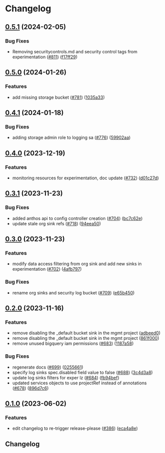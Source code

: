 # Changelog

## [0.5.1](https://github.com/GoogleCloudPlatform/pubsec-declarative-toolkit/compare/solutions/experimentation/core-landing-zone/0.5.0...solutions/experimentation/core-landing-zone/0.5.1) (2024-02-05)


### Bug Fixes

* Removing securitycontrols.md and security control tags from experimentation ([#811](https://github.com/GoogleCloudPlatform/pubsec-declarative-toolkit/issues/811)) ([f17ff29](https://github.com/GoogleCloudPlatform/pubsec-declarative-toolkit/commit/f17ff29a8ff5d3b0f5c955d5d1f8843ba0723829))

## [0.5.0](https://github.com/GoogleCloudPlatform/pubsec-declarative-toolkit/compare/solutions/experimentation/core-landing-zone/0.4.1...solutions/experimentation/core-landing-zone/0.5.0) (2024-01-26)


### Features

* add missing storage bucket ([#781](https://github.com/GoogleCloudPlatform/pubsec-declarative-toolkit/issues/781)) ([1035a33](https://github.com/GoogleCloudPlatform/pubsec-declarative-toolkit/commit/1035a33516bcc64d520fe53b8066fa49a5df2306))

## [0.4.1](https://github.com/GoogleCloudPlatform/pubsec-declarative-toolkit/compare/solutions/experimentation/core-landing-zone/0.4.0...solutions/experimentation/core-landing-zone/0.4.1) (2024-01-18)


### Bug Fixes

* adding storage admin role to logging sa ([#776](https://github.com/GoogleCloudPlatform/pubsec-declarative-toolkit/issues/776)) ([59902aa](https://github.com/GoogleCloudPlatform/pubsec-declarative-toolkit/commit/59902aa7978220ccba004f7dda516d8bdf206fb8))

## [0.4.0](https://github.com/GoogleCloudPlatform/pubsec-declarative-toolkit/compare/solutions/experimentation/core-landing-zone/0.3.1...solutions/experimentation/core-landing-zone/0.4.0) (2023-12-19)


### Features

* monitoring resources for experimentation, doc update ([#732](https://github.com/GoogleCloudPlatform/pubsec-declarative-toolkit/issues/732)) ([d01c27d](https://github.com/GoogleCloudPlatform/pubsec-declarative-toolkit/commit/d01c27dbe2f1cf36044ed48f58ec8eb15640936f))

## [0.3.1](https://github.com/GoogleCloudPlatform/pubsec-declarative-toolkit/compare/solutions/experimentation/core-landing-zone/0.3.0...solutions/experimentation/core-landing-zone/0.3.1) (2023-11-23)


### Bug Fixes

* added anthos api to config controller creation ([#704](https://github.com/GoogleCloudPlatform/pubsec-declarative-toolkit/issues/704)) ([bc7c62e](https://github.com/GoogleCloudPlatform/pubsec-declarative-toolkit/commit/bc7c62e266648aa9c47880508166990add36a84f))
* update stale org sink refs ([#718](https://github.com/GoogleCloudPlatform/pubsec-declarative-toolkit/issues/718)) ([94eea50](https://github.com/GoogleCloudPlatform/pubsec-declarative-toolkit/commit/94eea504ba4ba4d4a63b9665ce61837f2d1a59c2))

## [0.3.0](https://github.com/GoogleCloudPlatform/pubsec-declarative-toolkit/compare/solutions/experimentation/core-landing-zone/0.2.0...solutions/experimentation/core-landing-zone/0.3.0) (2023-11-23)


### Features

* modify data access filtering from org sink and add new sinks in experimentation ([#702](https://github.com/GoogleCloudPlatform/pubsec-declarative-toolkit/issues/702)) ([4afb797](https://github.com/GoogleCloudPlatform/pubsec-declarative-toolkit/commit/4afb797f02f6eb5a7616d6fbb430f17417c1a4cf))


### Bug Fixes

* rename org sinks and security log bucket ([#709](https://github.com/GoogleCloudPlatform/pubsec-declarative-toolkit/issues/709)) ([e65b450](https://github.com/GoogleCloudPlatform/pubsec-declarative-toolkit/commit/e65b45090f0fd48db4b0066ff6c6d4ac7ebb095e))

## [0.2.0](https://github.com/GoogleCloudPlatform/pubsec-declarative-toolkit/compare/solutions/experimentation/core-landing-zone/0.1.0...solutions/experimentation/core-landing-zone/0.2.0) (2023-11-16)


### Features

* remove disabling the _default bucket sink in the mgmt project ([adbeed0](https://github.com/GoogleCloudPlatform/pubsec-declarative-toolkit/commit/adbeed0adf81b34bb201ea97b6aa85aed58a68c4))
* remove disabling the _default bucket sink in the mgmt project ([861f000](https://github.com/GoogleCloudPlatform/pubsec-declarative-toolkit/commit/861f000127f6fe4183bcbe5f2c20eb2d4bb68f67))
* remove unused bigquery iam permissions ([#683](https://github.com/GoogleCloudPlatform/pubsec-declarative-toolkit/issues/683)) ([1187a58](https://github.com/GoogleCloudPlatform/pubsec-declarative-toolkit/commit/1187a58612da6a167500228859ce3eb42e199f0f))


### Bug Fixes

* regenerate docs ([#699](https://github.com/GoogleCloudPlatform/pubsec-declarative-toolkit/issues/699)) ([0255661](https://github.com/GoogleCloudPlatform/pubsec-declarative-toolkit/commit/02556613683625119f74be7a4074d84b2de75b1c))
* specify log sinks spec.disabled field value to false ([#688](https://github.com/GoogleCloudPlatform/pubsec-declarative-toolkit/issues/688)) ([3c4d3a8](https://github.com/GoogleCloudPlatform/pubsec-declarative-toolkit/commit/3c4d3a84243db2dfad3d5c9ce8d833798bdf96d2))
* update log sinks filters for exper lz ([#684](https://github.com/GoogleCloudPlatform/pubsec-declarative-toolkit/issues/684)) ([fb94bef](https://github.com/GoogleCloudPlatform/pubsec-declarative-toolkit/commit/fb94bef6c0d1ba35209db4758d379d5bc2a23115))
* updated services objects to use projectRef instead of annotations ([#678](https://github.com/GoogleCloudPlatform/pubsec-declarative-toolkit/issues/678)) ([896d7c6](https://github.com/GoogleCloudPlatform/pubsec-declarative-toolkit/commit/896d7c6efeeb217faea15db6f39de825ceb17a6e))

## [0.1.0](https://github.com/GoogleCloudPlatform/pubsec-declarative-toolkit/compare/solutions/experimentation/core-landing-zone-v0.0.1...solutions/experimentation/core-landing-zone/0.1.0) (2023-06-02)


### Features

* edit changelog to re-trigger release-please ([#386](https://github.com/GoogleCloudPlatform/pubsec-declarative-toolkit/issues/386)) ([eca4a8e](https://github.com/GoogleCloudPlatform/pubsec-declarative-toolkit/commit/eca4a8e5d610a0a8ea8f34c4470dc663af6abb30))

## Changelog

